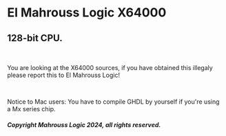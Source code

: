 # El Mahrouss Logic X64000
## 128-bit CPU.

<br>

You are looking at the X64000 sources, if you have obtained this illegaly please report this to El Mahrouss Logic!

<br>

Notice to Mac users: You have to compile GHDL by yourself if you're using a Mx series chip.

##### Copyright Mahrouss Logic 2024, all rights reserved.